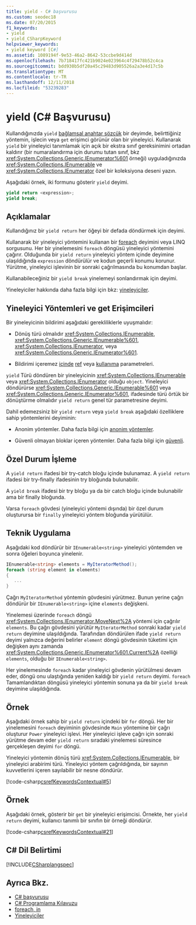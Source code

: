 ```yaml
---
title: yield - C# başvurusu
ms.custom: seodec18
ms.date: 07/20/2015
f1_keywords:
- yield
- yield_CSharpKeyword
helpviewer_keywords:
- yield keyword [C#]
ms.assetid: 1089194f-9e53-46a2-8642-53ccbe9d414d
ms.openlocfilehash: 7b718417fc421b9024e023964c4f29478b52c4ca
ms.sourcegitcommit: bdd930b5df20a45c29483d905526a2a3e4d17c5b
ms.translationtype: MT
ms.contentlocale: tr-TR
ms.lasthandoff: 12/11/2018
ms.locfileid: "53239283"
---
```

# <a name="yield-c-reference"></a>yield (C# Başvurusu)
Kullandığınızda `yield` [bağlamsal anahtar sözcük](../../../csharp/language-reference/keywords/index.md#contextual-keywords) bir deyimde, belirttiğiniz yöntemin, işlecin veya `get` erişimci görünür olan bir yineleyici. Kullanarak `yield` bir yineleyici tanımlamak için açık bir ekstra sınıf gereksinimini ortadan kaldırır (bir numaralandırma için durumu tutan sınıf, bkz <xref:System.Collections.Generic.IEnumerator%601> örneği) uyguladığınızda <xref:System.Collections.IEnumerable> ve <xref:System.Collections.IEnumerator> özel bir koleksiyona deseni yazın.  
  
 Aşağıdaki örnek, iki formunu gösterir `yield` deyimi.  
  
```csharp  
yield return <expression>;  
yield break;  
```  
  
## <a name="remarks"></a>Açıklamalar  
 Kullandığınız bir `yield return` her öğeyi bir defada döndürmek için deyimi.  
  
 Kullanarak bir yineleyici yöntemini kullanan bir [foreach](../../../csharp/language-reference/keywords/foreach-in.md) deyimini veya LINQ sorgusunu. Her bir yinelemesini `foreach` döngüsü yineleyici yöntemini çağırır. Olduğunda bir `yield return` yineleyici yöntem içinde deyimine ulaşıldığında `expression` döndürülür ve kodun geçerli konumu korunur. Yürütme, yineleyici işlevinin bir sonraki çağrılmasında bu konumdan başlar.  
  
 Kullanabileceğiniz bir `yield break` yinelemeyi sonlandırmak için deyimi.  
  
 Yineleyiciler hakkında daha fazla bilgi için bkz: [yineleyiciler](../../iterators.md).  
  
## <a name="iterator-methods-and-get-accessors"></a>Yineleyici Yöntemleri ve get Erişimcileri  
 Bir yineleyicinin bildirimi aşağıdaki gerekliliklerle uyuşmalıdır:  
  
-   Dönüş türü olmalıdır <xref:System.Collections.IEnumerable>, <xref:System.Collections.Generic.IEnumerable%601>, <xref:System.Collections.IEnumerator>, veya <xref:System.Collections.Generic.IEnumerator%601>.  
  
-   Bildirimi içeremez [içinde](../../../csharp/language-reference/keywords/in-parameter-modifier.md) [ref](../../../csharp/language-reference/keywords/ref.md) veya [kullanıma](../../../csharp/language-reference/keywords/out-parameter-modifier.md) parametreleri.  
  
 `yield` Türü döndüren bir yineleyicinin <xref:System.Collections.IEnumerable> veya <xref:System.Collections.IEnumerator> olduğu `object`.  Yineleyici döndürürse <xref:System.Collections.Generic.IEnumerable%601> veya <xref:System.Collections.Generic.IEnumerator%601>, ifadesinde türü örtük bir dönüştürme olmalıdır `yield return` genel tür parametresine deyimi.  
  
 Dahil edemezsiniz bir `yield return` veya `yield break` aşağıdaki özelliklere sahip yöntemlerini deyiminin:  
  
-   Anonim yöntemler. Daha fazla bilgi için [anonim yöntemler](../../../csharp/programming-guide/statements-expressions-operators/anonymous-methods.md).  
  
-   Güvenli olmayan bloklar içeren yöntemler. Daha fazla bilgi için [güvenli](../../../csharp/language-reference/keywords/unsafe.md).  
  
## <a name="exception-handling"></a>Özel Durum İşleme  
 A `yield return` ifadesi bir try-catch bloğu içinde bulunamaz. A `yield return` ifadesi bir try-finally ifadesinin try bloğunda bulunabilir.  
  
 A `yield break` ifadesi bir try bloğu ya da bir catch bloğu içinde bulunabilir ama bir finally bloğunda.  
  
 Varsa `foreach` gövdesi (yineleyici yöntemi dışında) bir özel durum oluşturursa bir `finally` yineleyici yöntem bloğunda yürütülür.  
  
## <a name="technical-implementation"></a>Teknik Uygulama  
 Aşağıdaki kod döndürür bir `IEnumerable<string>` yineleyici yöntemden ve sonra öğeleri boyunca yinelenir.  
  
```csharp  
IEnumerable<string> elements = MyIteratorMethod();  
foreach (string element in elements)  
{  
   ...  
}  
```  
  
 Çağrı `MyIteratorMethod` yöntemin gövdesini yürütmez. Bunun yerine çağrı döndürür bir `IEnumerable<string>` içine `elements` değişkeni.  
  
 Yinelemesi üzerinde `foreach` döngü <xref:System.Collections.IEnumerator.MoveNext%2A> yöntemi için çağrılır `elements`. Bu çağrı gövdesini yürütür `MyIteratorMethod` sonraki kadar `yield return` deyimine ulaşıldığında. Tarafından döndürülen ifade `yield return` deyimi yalnızca değerini belirler `element` döngü gövdesinin tüketimi için değişken aynı zamanda <xref:System.Collections.Generic.IEnumerator%601.Current%2A> özelliği `elements`, olduğu bir `IEnumerable<string>`.  
  
 Her yinelemesinde `foreach` kadar yineleyici gövdenin yürütülmesi devam eder, döngü onu ulaştığında yeniden kaldığı bir `yield return` deyimi. `foreach` Tamamlandıktan döngüsü yineleyici yöntemin sonuna ya da bir `yield break` deyimine ulaşıldığında.  
  
## <a name="example"></a>Örnek  
 Aşağıdaki örnek sahip bir `yield return` içindeki bir `for` döngü. Her bir yinelemesini `foreach` deyiminin gövdesinde `Main` yöntemine bir çağrı oluşturur `Power` yineleyici işlevi. Her yineleyici işleve çağrı için sonraki yürütme devam eder `yield return` sıradaki yinelemesi süresince gerçekleşen deyimi `for` döngü.  
  
 Yineleyici yöntemin dönüş türü <xref:System.Collections.IEnumerable>, bir yineleyici arabirimi türü. Yineleyici yöntem çağrıldığında, bir sayının kuvvetlerini içeren sayılabilir bir nesne döndürür.  
  
 [!code-csharp[csrefKeywordsContextual#5](../../../csharp/language-reference/keywords/codesnippet/CSharp/yield_1.cs)]  
  
## <a name="example"></a>Örnek  
 Aşağıdaki örnek, gösterir bir `get` bir yineleyici erişimcisi. Örnekte, her `yield return` deyimi, kullanıcı tanımlı bir sınıfın bir örneği döndürür.  
  
 [!code-csharp[csrefKeywordsContextual#21](../../../csharp/language-reference/keywords/codesnippet/CSharp/yield_2.cs)]  
  
## <a name="c-language-specification"></a>C# Dil Belirtimi  
 [!INCLUDE[CSharplangspec](~/includes/csharplangspec-md.md)]  
  
## <a name="see-also"></a>Ayrıca Bkz.

- [C# başvurusu](../../../csharp/language-reference/index.md)  
- [C# Programlama Kılavuzu](../../../csharp/programming-guide/index.md)  
- [foreach, in](../../../csharp/language-reference/keywords/foreach-in.md)  
- [Yineleyiciler](../../iterators.md)
